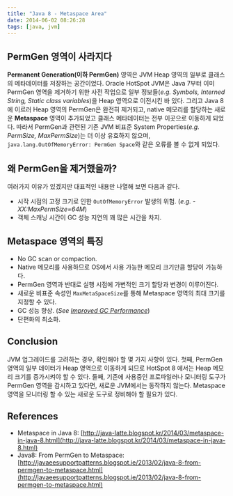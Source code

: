```yaml
---
title: "Java 8 - Metaspace Area"
date: 2014-06-02 08:26:28
tags: [java, jvm]
---
```


## PermGen 영역이 사라지다
**Permanent Generation(이하 PermGen)** 영역은 JVM Heap 영역의 일부로 클래스의 메타데이터를 저장하는 공간이었다. Oracle HotSpot JVM은 Java 7부터 이미 PermGen 영역을 제거하기 위한 사전 작업으로 일부 정보들(*e.g. Symbols, Interned String, Static class variables*)을 Heap 영역으로 이전시킨 바 있다. 그리고 Java 8에 이르러 Heap 영역의 PermGen은 완전히 제거되고, native 메모리를 할당하는 새로운 **Metaspace** 영역이 추가되었고 클래스 메타데이터는 전부 이곳으로 이동하게 되었다. 따라서 PermGen과 관련된 기존 JVM 비표준 System Properties(*e.g. PermSize, MaxPermSize*)는 더 이상 유효하지 않으며, `java.lang.OutOfMemoryError: PermGen Space`와 같은 오류를 볼 수 없게 되었다.

## 왜 PermGen을 제거했을까?
여러가지 이유가 있겠지만 대표적인 내용만 나열해 보면 다음과 같다.
- 시작 시점의 고정 크기로 인한 `OutOfMemoryError` 발생의 위험. (*e.g. -XX:MaxPermSize=64M*)
- 객체 스캐닝 시간이 GC 성능 지연의 꽤 많은 시간을 차지.

## Metaspace 영역의 특징
- No GC scan or compaction.
- Native 메모리를 사용하므로 OS에서 사용 가능한 메모리 크기만큼 할당이 가능하다.
- PermGen 영역과 반대로 실행 시점에 가변적인 크기 할당과 변경이 이루어진다.
- 새로운 비표준 속성인 `MaxMetaSpaceSize`를 통해 Metaspace 영역의 최대 크기를 지정할 수 있다.
- GC 성능 향상. (*See [Improved GC Performance](http://java-latte.blogspot.kr/2014/03/metaspace-in-java-8.html)*)
- 단편화의 최소화.

## Conclusion
JVM 업그레이드를 고려하는 경우, 확인해야 할 몇 가지 사항이 있다. 첫째, PermGen 영역의 일부 데이터가 Heap 영역으로 이동하게 되므로 HotSpot 8 에서는 Heap 메모리 크기를 증가시켜야 할 수 있다. 둘째, 기존에 사용중인 프로파일러나 모니터링 도구가 PermGen 영역을 감시하고 있다면, 새로운 JVM에서는 동작하지 않는다. Metaspace 영역을 모니터링 할 수 있는 새로운 도구로 정비해야 할 필요가 있다.

## References
- Metaspace in Java 8: [http://java-latte.blogspot.kr/2014/03/metaspace-in-java-8.html](http://java-latte.blogspot.kr/2014/03/metaspace-in-java-8.html)
- Java8: From PermGen to Metaspace: [http://javaeesupportpatterns.blogspot.ie/2013/02/java-8-from-permgen-to-metaspace.html](http://javaeesupportpatterns.blogspot.ie/2013/02/java-8-from-permgen-to-metaspace.html)
